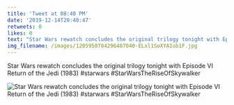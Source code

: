 ```yaml
---
title: 'Tweet at 08:40 PM'
date: '2019-12-14T20:40:47'
retweets: 0
likes: 0
text: "Star Wars rewatch concludes the original trilogy tonight with Episode VI Return of the Jedi (1983) #starwars #StarWarsTheRiseOfSkywalker"
img_filename: /images/1205950784296407040-ELxl1SoXYAIob1F.jpg
---
```

Star Wars rewatch concludes the original trilogy tonight with Episode VI Return of the Jedi (1983) #starwars #StarWarsTheRiseOfSkywalker

![Star Wars rewatch concludes the original trilogy tonight with Episode VI Return of the Jedi (1983) #starwars #StarWarsTheRiseOfSkywalker](/images/1205950784296407040-ELxl1SoXYAIob1F.jpg "Star Wars rewatch concludes the original trilogy tonight with Episode VI Return of the Jedi (1983) #starwars #StarWarsTheRiseOfSkywalker")